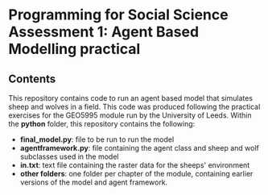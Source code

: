 # Programming for Social Science Assessment 1: Agent Based Modelling practical

## Contents

This repository contains code to run an agent based model that simulates sheep and wolves in a field. This code was produced following the practical exercises for the GEO5995 module run by the University of Leeds.
Within the **python** folder, this repository contains the following:
- **final_model.py**: file to be run to run the model
- **agentframework.py**: file containing the agent class and sheep and wolf subclasses used in the model
- **in.txt**: text file containing the raster data for the sheeps' environment
- **other folders**: one folder per chapter of the module, containing earlier versions of the model and agent framework.
## 